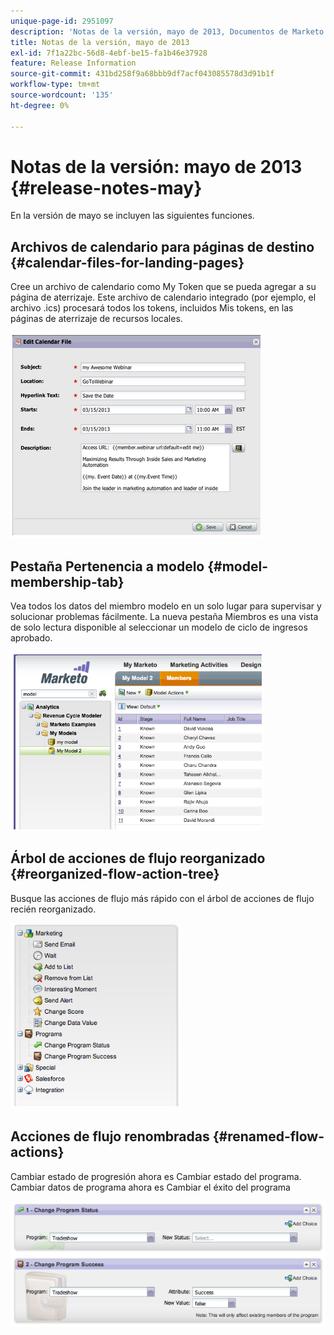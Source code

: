 ```yaml
---
unique-page-id: 2951097
description: 'Notas de la versión, mayo de 2013, Documentos de Marketo: documentación del producto'
title: Notas de la versión, mayo de 2013
exl-id: 7f1a22bc-56d8-4ebf-be15-fa1b46e37928
feature: Release Information
source-git-commit: 431bd258f9a68bbb9df7acf043085578d3d91b1f
workflow-type: tm+mt
source-wordcount: '135'
ht-degree: 0%

---
```


# Notas de la versión: mayo de 2013 {#release-notes-may}

En la versión de mayo se incluyen las siguientes funciones.

## Archivos de calendario para páginas de destino {#calendar-files-for-landing-pages}

Cree un archivo de calendario como My Token que se pueda agregar a su página de aterrizaje. Este archivo de calendario integrado (por ejemplo, el archivo .ics) procesará todos los tokens, incluidos Mis tokens, en las páginas de aterrizaje de recursos locales.

![](assets/image2014-9-22-16-3a3-3a18.png)

## Pestaña Pertenencia a modelo {#model-membership-tab}

Vea todos los datos del miembro modelo en un solo lugar para supervisar y solucionar problemas fácilmente. La nueva pestaña Miembros es una vista de solo lectura disponible al seleccionar un modelo de ciclo de ingresos aprobado.

![](assets/image2014-9-22-16-3a3-3a33.png)

## Árbol de acciones de flujo reorganizado {#reorganized-flow-action-tree}

Busque las acciones de flujo más rápido con el árbol de acciones de flujo recién reorganizado.

![](assets/image2014-9-22-16-3a3-3a58.png)

## Acciones de flujo renombradas {#renamed-flow-actions}

Cambiar estado de progresión ahora es Cambiar estado del programa. Cambiar datos de programa ahora es Cambiar el éxito del programa

![](assets/image2014-9-22-16-3a4-3a17.png)
